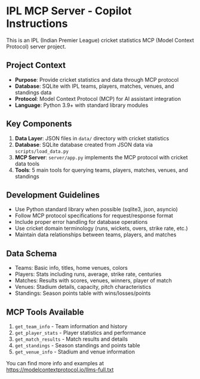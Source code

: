 <!-- Use this file to provide workspace-specific custom instructions to Copilot. For more details, visit https://code.visualstudio.com/docs/copilot/copilot-customization#_use-a-githubcopilotinstructionsmd-file -->

# IPL MCP Server - Copilot Instructions

This is an IPL (Indian Premier League) cricket statistics MCP (Model Context Protocol) server project. 

## Project Context

- **Purpose**: Provide cricket statistics and data through MCP protocol
- **Database**: SQLite with IPL teams, players, matches, venues, and standings data
- **Protocol**: Model Context Protocol (MCP) for AI assistant integration
- **Language**: Python 3.9+ with standard library modules

## Key Components

1. **Data Layer**: JSON files in `data/` directory with cricket statistics
2. **Database**: SQLite database created from JSON data via `scripts/load_data.py`
3. **MCP Server**: `server/app.py` implements the MCP protocol with cricket data tools
4. **Tools**: 5 main tools for querying teams, players, matches, venues, and standings

## Development Guidelines

- Use Python standard library when possible (sqlite3, json, asyncio)
- Follow MCP protocol specifications for request/response format
- Include proper error handling for database operations
- Use cricket domain terminology (runs, wickets, overs, strike rate, etc.)
- Maintain data relationships between teams, players, and matches

## Data Schema

- Teams: Basic info, titles, home venues, colors
- Players: Stats including runs, average, strike rate, centuries
- Matches: Results with scores, venues, winners, player of match
- Venues: Stadium details, capacity, pitch characteristics
- Standings: Season points table with wins/losses/points

## MCP Tools Available

1. `get_team_info` - Team information and history
2. `get_player_stats` - Player statistics and performance
3. `get_match_results` - Match results and details
4. `get_standings` - Season standings and points table
5. `get_venue_info` - Stadium and venue information

You can find more info and examples at https://modelcontextprotocol.io/llms-full.txt
